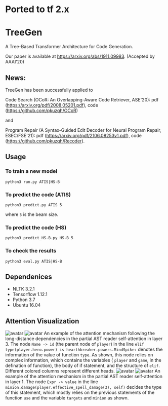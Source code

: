 # Ported to tf 2.x

# TreeGen
A Tree-Based Transformer Architecture for Code Generation.

Our paper is available at https://arxiv.org/abs/1911.09983. (Accepted by AAAI'20)

## News:

TreeGen has been successfully applied to 

Code Search (OCoR: An Overlapping-Aware Code Retriever, ASE'20): pdf (https://arxiv.org/pdf/2008.05201.pdf), code (https://github.com/pkuzqh/OCoR) 

and 

Program Repair (A Syntax-Guided Edit Decoder for Neural Program Repair, ESEC/FSE'21): pdf (https://arxiv.org/pdf/2106.08253v1.pdf), code (https://github.com/pkuzqh/Recoder).

## Usage
### To train a new model
```
python3 run.py ATIS|HS-B
```
### To predict the code (ATIS)
```
python3 predict.py ATIS 5
```
where ```5``` is the beam size.
### To predict the code (HS)
```
python3 predict_HS-B.py HS-B 5
```
### To check the results 
```
python3 eval.py ATIS|HS-B
```

## Dependenices
* NLTK 3.2.1
* Tensorflow 1.12.1
* Python 3.7
* Ubuntu 16.04

## Attention Visualization
![avatar](img/1.png)
![avatar](img/2.png)
An example of the attention mechanism following the long-distance dependencies in the partial AST reader self-attention in layer 3. The node ```Name -> id``` (the parent node of ```player```) in the line ```elif type(player.hero.power) is hearthbreaker.powers.MindSpike:``` denotes the information of the value of function ```type```. As shown, this node relies on complex information, which contains the variables ( ```player``` and  ```game```, in the defination of function), the body of if statement, and the structure of ```elif```. Different colored columns represent different heads. 
![avatar](img/3.png)
![avatar](img/4.png)
An example of the attention mechanism in the partial AST reader self-attention in layer 1. The node ```Expr -> value``` in the line ```minion.damage(player.effective_spell_damage(3), self)``` decides the type of this statement, which mostly relies on the previous statements of the function ```use``` and the variable ```targets``` and ```minion``` as shown.
